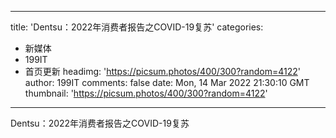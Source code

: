 
---
title: 'Dentsu：2022年消费者报告之COVID-19复苏'
categories: 
 - 新媒体
 - 199IT
 - 首页更新
headimg: 'https://picsum.photos/400/300?random=4122'
author: 199IT
comments: false
date: Mon, 14 Mar 2022 21:30:10 GMT
thumbnail: 'https://picsum.photos/400/300?random=4122'
---

<div>   
Dentsu：2022年消费者报告之COVID-19复苏  
</div>
            